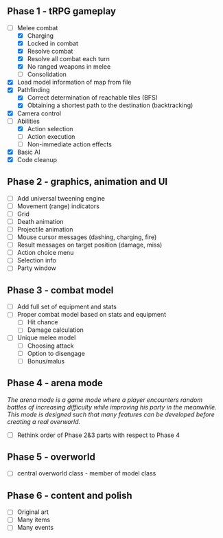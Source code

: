 Phase 1 - tRPG gameplay
------------------
- [ ] Melee combat
  - [x] Charging
  - [x] Locked in combat
  - [x] Resolve combat
  - [x] Resolve all combat each turn
  - [x] No ranged weapons in melee
  - [ ] Consolidation
- [x] Load model information of map from file
- [x] Pathfinding
  - [x] Correct determination of reachable tiles (BFS)
  - [x] Obtaining a shortest path to the destination (backtracking)
- [x] Camera control
- [ ] Abilities
  - [x] Action selection
  - [ ] Action execution
  - [ ] Non-immediate action effects
- [x] Basic AI
- [x] Code cleanup

Phase 2 - graphics, animation and UI
------------------
- [ ] Add universal tweening engine
- [ ] Movement (range) indicators
- [ ] Grid
- [ ] Death animation
- [ ] Projectile animation
- [ ] Mouse cursor messages (dashing, charging, fire)
- [ ] Result messages on target position (damage, miss)
- [ ] Action choice menu
- [ ] Selection info
- [ ] Party window

Phase 3 - combat model
------------------
- [ ] Add full set of equipment and stats
- [ ] Proper combat model based on stats and equipment
  - [ ] Hit chance
  - [ ] Damage calculation
- [ ] Unique melee model
  - [ ] Choosing attack
  - [ ] Option to disengage
  - [ ] Bonus/malus

Phase 4 - arena mode
------------------
*The arena mode is a game mode where a player encounters random battles of increasing difficulty while improving his party in the meanwhile.*
*This mode is designed such that many features can be developed before creating a real overworld.*
- [ ] Rethink order of Phase 2&3 parts with respect to Phase 4

Phase 5 - overworld
------------------
- [ ] central overworld class - member of model class

Phase 6 - content and polish
------------------
- [ ] Original art
- [ ] Many items
- [ ] Many events
